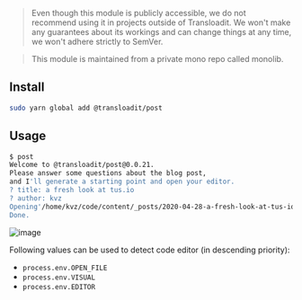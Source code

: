> Even though this module is publicly accessible, we do not recommend using it in projects outside of Transloadit. We won't make any guarantees about its workings and can change things at any time, we won't adhere strictly to SemVer.

> This module is maintained from a private mono repo called monolib.


## Install

```bash
sudo yarn global add @transloadit/post
```

## Usage

```bash
$ post
Welcome to @transloadit/post@0.0.21. 
Please answer some questions about the blog post, 
and I'll generate a starting point and open your editor. 
? title: a fresh look at tus.io
? author: kvz
Opening'/home/kvz/code/content/_posts/2020-04-28-a-fresh-look-at-tus-io.md' in your editor .. 
Done. 
```

![image](https://user-images.githubusercontent.com/26752/80525678-e4cb1880-8991-11ea-9266-d28b884e5c35.png)

Following values can be used to detect code editor (in descending priority):

- `process.env.OPEN_FILE`
- `process.env.VISUAL`
- `process.env.EDITOR`
